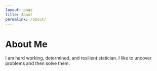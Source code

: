 ```yaml
---
layout: page
title: About
permalink: /about/
---
```


# About Me
I am hard working, determined, and resilient statician. I like to uncover problems and then solve them.
